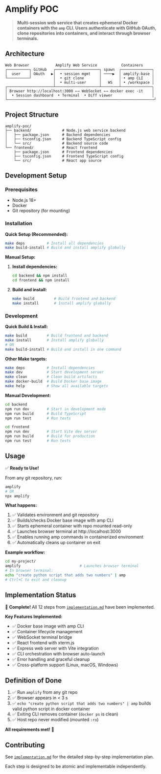 # Amplify POC

> **Multi-session web service that creates ephemeral Docker containers with the `amp` CLI. Users authenticate with GitHub OAuth, clone repositories into containers, and interact through browser terminals.**

## Architecture

```
Web Browser            Amplify Web Service           Containers
┌──────────┐ GitHub   ┌────────────────────┐ spawn  ┌──────────────┐
│  user    │ OAuth   ▶│  • session mgmt    │ ────▶  │ amplify-base │
└──────────┘          │  • git clone       │        │ • amp CLI    │
                      │  • multi-user      │   WS   │ • /workspace │
┌─────────────────────┴────────────────────┴────────┴──────────────┐
│ Browser http://localhost:3000 ←→ WebSocket ←→ docker exec -it    │
│  • Session dashboard  • Terminal  • Diff viewer                  │
└───────────────────────────────────────────────────────────────────┘
```

## Project Structure

```
amplify-poc/
├── backend/              # Node.js web service backend
│   ├── package.json      # Backend dependencies
│   ├── tsconfig.json     # Backend TypeScript config
│   └── src/              # Backend source code
└── frontend/             # React frontend
    ├── package.json      # Frontend dependencies
    ├── tsconfig.json     # Frontend TypeScript config
    └── src/              # React app source
```

## Development Setup

### Prerequisites

- Node.js 18+ 
- Docker
- Git repository (for mounting)

### Installation

**Quick Setup (Recommended):**
```bash
make deps          # Install all dependencies
make build-install # Build and install amplify globally
```

**Manual Setup:**
1. **Install dependencies:**
   ```bash
   cd backend && npm install
   cd frontend && npm install
   ```

2. **Build and install:**
   ```bash
   make build         # Build frontend and backend
   make install       # Install amplify globally
   ```

### Development

**Quick Build & Install:**
```bash
make build         # Build frontend and backend
make install       # Install amplify globally
# OR
make build-install # Build and install in one command
```

**Other Make targets:**
```bash
make deps          # Install dependencies
make dev           # Start development server
make clean         # Clean build artifacts
make docker-build  # Build Docker base image
make help          # Show all available targets
```

**Manual Development:**
```bash
cd backend
npm run dev        # Start in development mode
npm run build      # Build TypeScript
npm run test       # Run tests
```

```bash
cd frontend
npm run dev        # Start Vite dev server
npm run build      # Build for production
npm run test       # Run tests
```

## Usage

✅ **Ready to Use!**

From any git repository, run:

```bash
amplify
# OR
npx amplify
```

**What happens:**
1. ✅ Validates environment and git repository
2. ✅ Builds/checks Docker base image with amp CLI
3. ✅ Starts ephemeral container with repo mounted read-only
4. ✅ Launches browser terminal at http://localhost:3000
5. ✅ Enables running amp commands in containerized environment
6. ✅ Automatically cleans up container on exit

**Example workflow:**
```bash
cd my-project/
amplify                           # Launches browser terminal
# In browser terminal:
echo "create python script that adds two numbers" | amp
# Ctrl+C to exit and cleanup
```

## Implementation Status

🎉 **Complete!** All 12 steps from [`implementation.md`](./implementation.md) have been implemented.

**Key Features Implemented:**
- ✅ Docker base image with amp CLI
- ✅ Container lifecycle management  
- ✅ WebSocket terminal bridge
- ✅ React frontend with xterm.js
- ✅ Express web server with Vite integration
- ✅ CLI orchestration with browser auto-launch
- ✅ Error handling and graceful cleanup
- ✅ Cross-platform support (Linux, macOS, Windows)

## Definition of Done

1. ✅ Run `amplify` from any git repo
2. ✅ Browser appears in < 3 s
3. ✅ `echo "create python script that adds two numbers" | amp` builds valid python script in docker container
4. ✅ Exiting CLI removes container (`docker ps` is clean)
5. ✅ Host repo never modified (mounted `:ro`)

**All requirements met!** 🚀

## Contributing

See [`implementation.md`](./implementation.md) for the detailed step-by-step implementation plan.

Each step is designed to be atomic and implementable independently.
